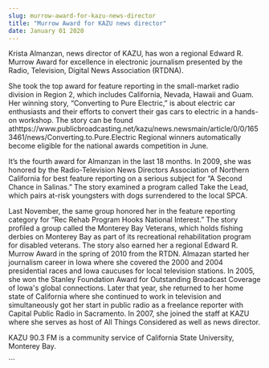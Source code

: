 ```yaml
---
slug: murrow-award-for-kazu-news-director
title: "Murrow Award for KAZU news director"
date: January 01 2020
---
```


 
<p>
  Krista Almanzan, news director of KAZU, has won a regional Edward R. Murrow
  Award for excellence in electronic journalism presented by the Radio,
  Television, Digital News Association (RTDNA).
</p>
<p>
  She took the top award for feature reporting in the small-market radio
  division in Region 2, which includes California, Nevada, Hawaii and Guam. Her
  winning story, “Converting to Pure Electric,” is about electric car
  enthusiasts and their efforts to convert their gas cars to electric in a
  hands-on workshop. The story can be found
  athttps://www.publicbroadcasting.net/kazu/news.newsmain/article/0/0/1653461/news/Converting.to.Pure.Electric
  Regional winners automatically become eligible for the national awards
  competition in June.
</p>
<p>
  It’s the fourth award for Almanzan in the last 18 months. In 2009, she was
  honored by the Radio-Television News Directors Association of Northern
  California for best feature reporting on a serious subject for “A Second
  Chance in Salinas.” The story examined a program called Take the Lead, which
  pairs at-risk youngsters with dogs surrendered to the local SPCA.
</p>
<p>
  Last November, the same group honored her in the feature reporting category
  for “Rec Rehab Program Hooks National Interest.” The story profiled a group
  called the Monterey Bay Veterans, which holds fishing derbies on Monterey Bay
  as part of its recreational rehabilitation program for disabled veterans. The
  story also earned her a regional Edward R. Murrow Award in the spring of 2010
  from the RTDN. Almazan started her journalism career in Iowa where she covered
  the 2000 and 2004 presidential races and Iowa caucuses for local television
  stations. In 2005, she won the Stanley Foundation Award for Outstanding
  Broadcast Coverage of Iowa's global connections. Later that year, she returned
  to her home state of California where she continued to work in television and
  simultaneously got her start in public radio as a freelance reporter with
  Capital Public Radio in Sacramento. In 2007, she joined the staff at KAZU
  where she serves as host of All Things Considered as well as news director.
</p>
<p>
  KAZU 90.3 FM is a community service of California State University, Monterey
  Bay.
</p>
```
